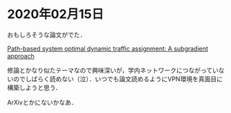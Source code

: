 # 2020年02月15日


おもしろそうな論文がでた．


[Path-based system optimal dynamic traffic assignment: A subgradient approach](https://www.science-directz.com/science/article/pii/S0191261518311561?via%3Dihub#!)


修論とかなり似たテーマなので興味深いが，学内ネットワークにつながっていないのでしばらく読めない（泣）．いつでも論文読めるようにVPN環境を真面目に構築しようと思う．


ArXivとかにないかなあ．
